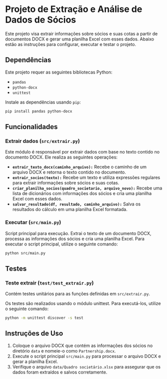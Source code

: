 # Projeto de Extração e Análise de Dados de Sócios

Este projeto visa extrair informações sobre sócios e suas cotas a partir de documentos DOCX e gerar uma planilha Excel com esses dados. Abaixo estão as instruções para configurar, executar e testar o projeto.

## Dependências

Este projeto requer as seguintes bibliotecas Python:

- `pandas`
- `python-docx`
- `unittest`

Instale as dependências usando `pip`:

```bash
pip install pandas python-docx
```

## Funcionalidades

### Extrair dados (`src/extrair.py`)

Este módulo é responsável por extrair dados com base no texto contido no documento DOCX. Ele realiza as seguintes operações:

- **`extrair_texto_docx(caminho_arquivo):`** Recebe o caminho de um arquivo DOCX e retorna o texto contido no documento.
- **`extrair_socios(texto):`** Recebe um texto e utiliza expressões regulares para extrair informações sobre sócios e suas cotas.
- **`criar_planilha_socios(quadro_societario, arquivo_novo):`** Recebe uma lista de dicionários com informações dos sócios e cria uma planilha Excel com esses dados.
- **`salvar_resultado(df, resultado, caminho_arquivo):`** Salva os resultados do cálculo em uma planilha Excel formatada.

### Executar (`src/main.py`)

Script principal para execução. Extrai o texto de um documento DOCX, processa as informações dos sócios e cria uma planilha Excel.
Para executar o script principal, utilize o seguinte comando:

```bash
python src/main.py
```

## Testes

### Teste extrair (`test/test_extrair.py`)

Contém testes unitários para as funções definidas em `src/extrair.py`.

Os testes são realizados usando o módulo unittest. Para executá-los, utilize o seguinte comando:

```bash
python -m unittest discover -s test
```

## Instruções de Uso

1. Coloque o arquivo DOCX que contém as informações dos sócios no diretório `data` e nomeie-o como `Partnership.docx`.
2. Execute o script principal `src/main.py` para processar o arquivo DOCX e gerar a planilha Excel.
3. Verifique o arquivo `data/Quadro societário.xlsx` para assegurar que os dados foram extraídos e salvos corretamente.
